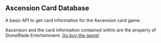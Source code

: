 ## Ascension Card Database

A basic API to get card information for the Ascension card game.

Ascension and the card information contained within are the property of StoneBlade Entertainment. [Go buy the game!](https://ascensiongame.com/)
